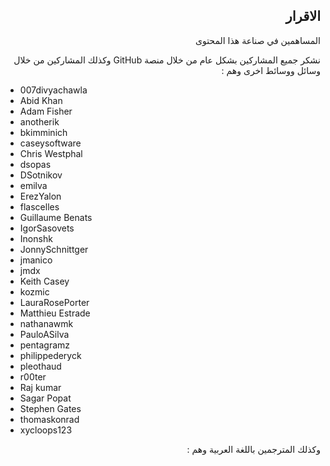 <h2 dir='rtl' align='right'>الاقرار  </h2>

<p dir='rtl' align='right'> المساهمين في صناعة هذا المحتوى 

<p dir='rtl' align='right'>نشكر جميع المشاركين بشكل عام من خلال منصة GitHub وكذلك المشاركين من خلال وسائل ووسائط اخرى وهم : 

* 007divyachawla
* Abid Khan
* Adam Fisher
* anotherik
* bkimminich
* caseysoftware
* Chris Westphal
* dsopas
* DSotnikov
* emilva
* ErezYalon
* flascelles
* Guillaume Benats
* IgorSasovets
* Inonshk
* JonnySchnittger
* jmanico
* jmdx
* Keith Casey
* kozmic
* LauraRosePorter
* Matthieu Estrade
* nathanawmk
* PauloASilva
* pentagramz
* philippederyck
* pleothaud
* r00ter
* Raj kumar
* Sagar Popat
* Stephen Gates
* thomaskonrad
* xycloops123

<p dir='rtl' align='right'> وكذلك المترجمين باللغة العربية وهم : 
